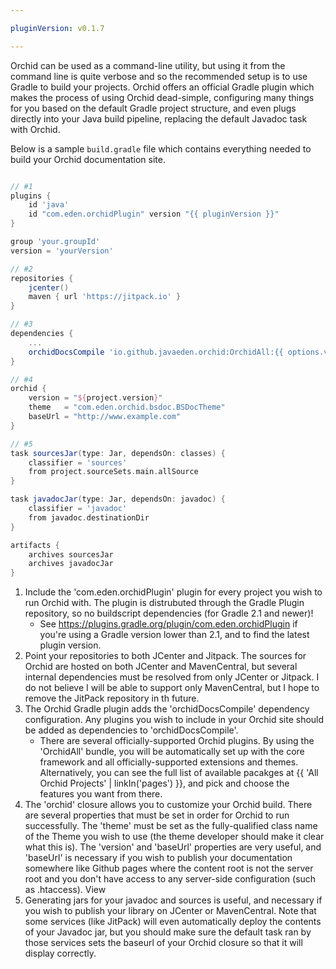 ```yaml
---

pluginVersion: v0.1.7

---
```


Orchid can be used as a command-line utility, but using it from the command line is quite verbose and so the recommended
setup is to use Gradle to build your projects. Orchid offers an official Gradle plugin which makes the process of using
Orchid dead-simple, configuring many things for you based on the default Gradle project structure, and even plugs directly
into your Java build pipeline, replacing the default Javadoc task with Orchid.

Below is a sample `build.gradle` file which contains everything needed to build your Orchid documentation site.

```groovy

// #1
plugins {
    id 'java'
    id "com.eden.orchidPlugin" version "{{ pluginVersion }}"
}

group 'your.groupId'
version = 'yourVersion'

// #2 
repositories {
    jcenter()
    maven { url 'https://jitpack.io' }
}

// #3 
dependencies {
    ...
    orchidDocsCompile 'io.github.javaeden.orchid:OrchidAll:{{ options.version }}'
}

// #4
orchid {
    version = "${project.version}"
    theme   = "com.eden.orchid.bsdoc.BSDocTheme"
    baseUrl = "http://www.example.com"
}

// #5 
task sourcesJar(type: Jar, dependsOn: classes) {
    classifier = 'sources'
    from project.sourceSets.main.allSource
}

task javadocJar(type: Jar, dependsOn: javadoc) {
    classifier = 'javadoc'
    from javadoc.destinationDir
}

artifacts {
    archives sourcesJar
    archives javadocJar
}
```

1) Include the 'com.eden.orchidPlugin' plugin for every project you wish to run Orchid with. The plugin is distrubuted
    through the Gradle Plugin repository, so no buildscript dependencies (for Gradle 2.1 and newer)!
    - See https://plugins.gradle.org/plugin/com.eden.orchidPlugin if you're using a Gradle version lower than 2.1, and 
     to find the latest plugin version.
2) Point your repositories to both JCenter and Jitpack. The sources for Orchid are hosted on both JCenter and MavenCentral, 
    but several internal dependencies must be resolved from only JCenter or Jitpack. I do not believe I will be able to 
    support only MavenCentral, but I hope to remove the JitPack repository in th future.
3) The Orchid Gradle plugin adds the 'orchidDocsCompile' dependency configuration. Any plugins you wish to include in 
    your Orchid site should be added as dependencies to 'orchidDocsCompile'.
    - There are several officially-supported Orchid plugins. By using the 'OrchidAll' bundle, you will be automatically
     set up with the core framework and all officially-supported extensions and themes. Alternatively, you can see the
     full list of available pacakges at {{ 'All Orchid Projects' | linkIn('pages') }}, and pick and choose the features
     you want from there.
4) The 'orchid' closure allows you to customize your Orchid build. There are several properties that must be set in 
    order for Orchid to run successfully. The 'theme' must be set as the fully-qualified class name of the Theme you
    wish to use (the theme developer should make it clear what this is). The 'version' and 'baseUrl' properties are very
    useful, and 'baseUrl' is necessary if you wish to publish your documentation somewhere like Github pages where the 
    content root is not the server root and you don't have access to any server-side configuration (such as .htaccess).
    View
5) Generating jars for your javadoc and sources is useful, and necessary if you wish to publish your library on JCenter
    or MavenCentral. Note that some services (like JitPack) will even automatically deploy the contents of your Javadoc 
    jar, but you should make sure the default task ran by those services sets the baseurl of your Orchid closure so that
    it will display correctly.